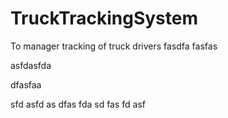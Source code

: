 # TruckTrackingSystem
To manager tracking of truck drivers
fasdfa
fasfas


asfdasfda


dfasfaa

sfd
asfd
as
dfas
fda
sd
fas
fd
asf